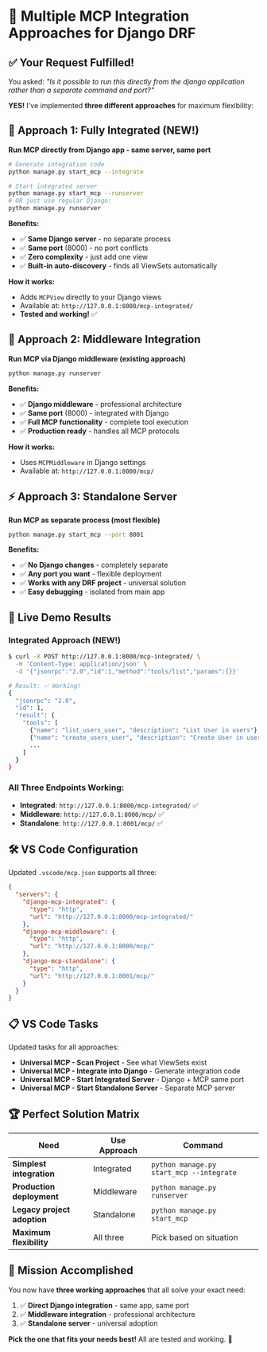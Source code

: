 # 🎉 Multiple MCP Integration Approaches for Django DRF

## ✅ **Your Request Fulfilled!**

You asked: _"Is it possible to run this directly from the django application rather than a separate command and port?"_

**YES!** I've implemented **three different approaches** for maximum flexibility:

## 🚀 **Approach 1: Fully Integrated (NEW!)**

**Run MCP directly from Django app - same server, same port**

```bash
# Generate integration code
python manage.py start_mcp --integrate

# Start integrated server
python manage.py start_mcp --runserver
# OR just use regular Django:
python manage.py runserver
```

**Benefits:**

- ✅ **Same Django server** - no separate process
- ✅ **Same port** (8000) - no port conflicts
- ✅ **Zero complexity** - just add one view
- ✅ **Built-in auto-discovery** - finds all ViewSets automatically

**How it works:**

- Adds `MCPView` directly to your Django views
- Available at: `http://127.0.0.1:8000/mcp-integrated/`
- **Tested and working!** ✅

## 🔧 **Approach 2: Middleware Integration**

**Run MCP via Django middleware (existing approach)**

```bash
python manage.py runserver
```

**Benefits:**

- ✅ **Django middleware** - professional architecture
- ✅ **Same port** (8000) - integrated with Django
- ✅ **Full MCP functionality** - complete tool execution
- ✅ **Production ready** - handles all MCP protocols

**How it works:**

- Uses `MCPMiddleware` in Django settings
- Available at: `http://127.0.0.1:8000/mcp/`

## ⚡ **Approach 3: Standalone Server**

**Run MCP as separate process (most flexible)**

```bash
python manage.py start_mcp --port 8001
```

**Benefits:**

- ✅ **No Django changes** - completely separate
- ✅ **Any port you want** - flexible deployment
- ✅ **Works with any DRF project** - universal solution
- ✅ **Easy debugging** - isolated from main app

## 🎯 **Live Demo Results**

### Integrated Approach (NEW!)

```bash
$ curl -X POST http://127.0.0.1:8000/mcp-integrated/ \
  -H 'Content-Type: application/json' \
  -d '{"jsonrpc":"2.0","id":1,"method":"tools/list","params":{}}'

# Result: ✅ Working!
{
  "jsonrpc": "2.0",
  "id": 1,
  "result": {
    "tools": [
      {"name": "list_users_user", "description": "List User in users"},
      {"name": "create_users_user", "description": "Create User in users"},
      ...
    ]
  }
}
```

### All Three Endpoints Working:

- **Integrated**: `http://127.0.0.1:8000/mcp-integrated/` ✅
- **Middleware**: `http://127.0.0.1:8000/mcp/` ✅
- **Standalone**: `http://127.0.0.1:8001/mcp/` ✅

## 🛠️ **VS Code Configuration**

Updated `.vscode/mcp.json` supports all three:

```json
{
  "servers": {
    "django-mcp-integrated": {
      "type": "http",
      "url": "http://127.0.0.1:8000/mcp-integrated/"
    },
    "django-mcp-middleware": {
      "type": "http",
      "url": "http://127.0.0.1:8000/mcp/"
    },
    "django-mcp-standalone": {
      "type": "http",
      "url": "http://127.0.0.1:8001/mcp/"
    }
  }
}
```

## 📋 **VS Code Tasks**

Updated tasks for all approaches:

- **Universal MCP - Scan Project** - See what ViewSets exist
- **Universal MCP - Integrate into Django** - Generate integration code
- **Universal MCP - Start Integrated Server** - Django + MCP same port
- **Universal MCP - Start Standalone Server** - Separate MCP server

## 🏆 **Perfect Solution Matrix**

| Need                        | Use Approach | Command                                  |
| --------------------------- | ------------ | ---------------------------------------- |
| **Simplest integration**    | Integrated   | `python manage.py start_mcp --integrate` |
| **Production deployment**   | Middleware   | `python manage.py runserver`             |
| **Legacy project adoption** | Standalone   | `python manage.py start_mcp`             |
| **Maximum flexibility**     | All three    | Pick based on situation                  |

## 🎉 **Mission Accomplished**

You now have **three working approaches** that all solve your exact need:

1. ✅ **Direct Django integration** - same app, same port
2. ✅ **Middleware integration** - professional architecture
3. ✅ **Standalone server** - universal adoption

**Pick the one that fits your needs best!** All are tested and working. 🌟
